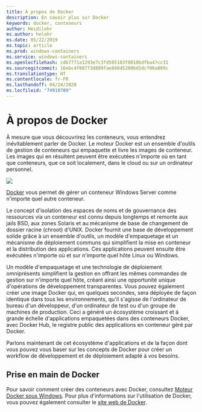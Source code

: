 ```yaml
---
title: À propos de Docker
description: En savoir plus sur Docker
keywords: docker, conteneurs
author: Heidilohr
ms.author: helohr
ms.date: 05/22/2019
ms.topic: article
ms.prod: windows-containers
ms.service: windows-containers
ms.openlocfilehash: cdb7771a1293e7c3fd505103f0010bdfba47cc31
ms.sourcegitcommit: 16ebc4f00773d809fae84845208bd1dcf08a889c
ms.translationtype: HT
ms.contentlocale: fr-FR
ms.lasthandoff: 04/24/2020
ms.locfileid: "74910789"
---
```

# <a name="about-docker"></a>À propos de Docker

À mesure que vous découvrirez les conteneurs, vous entendrez inévitablement parler de Docker. Le moteur Docker est un ensemble d'outils de gestion de conteneurs qui empaquette et livre les images de conteneur. Les images qui en résultent peuvent être exécutées n'importe où en tant que conteneurs, que ce soit localement, dans le cloud ou sur un ordinateur personnel.

![](media/docker.png)

[Docker](https://www.docker.com) vous permet de gérer un conteneur Windows Server comme n'importe quel autre conteneur.

Le concept d'isolation des espaces de noms et de gouvernance des ressources via un conteneur est connu depuis longtemps et remonte aux jails BSD, aux zones Solaris et au mécanisme de base de changement de dossier racine (chroot) d'UNIX. Docker fournit une base de développement solide grâce à un ensemble d'outils, un modèle d'empaquetage et un mécanisme de déploiement communs qui simplifient la mise en conteneur et la distribution des applications. Ces applications peuvent ensuite être exécutées n'importe où et sur n'importe quel hôte Linux ou Windows.

Un modèle d'empaquetage et une technologie de déploiement omniprésents simplifient la gestion en offrant les mêmes commandes de gestion sur n'importe quel hôte, créant ainsi une opportunité unique d'opérations de développement transparentes. Vous pouvez également créer une image Docker qui, en quelques secondes, sera déployée de façon identique dans tous les environnements, qu'il s'agisse de l'ordinateur de bureau d'un développeur, d'un ordinateur de test ou d'un groupe de machines de production. Ceci a généré un écosystème croissant et à grande échelle d'applications empaquetées dans des conteneurs Docker, avec Docker Hub, le registre public des applications en conteneur géré par Docker.

Parlons maintenant de cet écosystème d'applications et de la façon dont vous pouvez vous baser sur les concepts de Docker pour créer un workflow de développement et de déploiement adapté à vos besoins.

## <a name="get-started-with-docker"></a>Prise en main de Docker

Pour savoir comment créer des conteneurs avec Docker, consultez [Moteur Docker sous Windows](../manage-docker/configure-docker-daemon.md). Pour plus d'informations sur l'utilisation de Docker, vous pouvez également consulter le [site web de Docker](https://www.docker.com).
